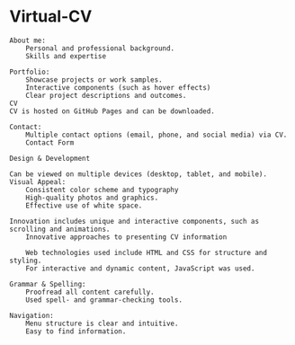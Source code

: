 # Virtual-CV
    About me:
        Personal and professional background.
        Skills and expertise

    Portfolio:
        Showcase projects or work samples.
        Interactive components (such as hover effects)
        Clear project descriptions and outcomes.
    CV
    CV is hosted on GitHub Pages and can be downloaded.
    
    Contact:
        Multiple contact options (email, phone, and social media) via CV.
        Contact Form

    Design & Development

    Can be viewed on multiple devices (desktop, tablet, and mobile).
    Visual Appeal:
        Consistent color scheme and typography
        High-quality photos and graphics.
        Effective use of white space.
        
    Innovation includes unique and interactive components, such as scrolling and animations.
        Innovative approaches to presenting CV information

        Web technologies used include HTML and CSS for structure and styling.
        For interactive and dynamic content, JavaScript was used.
        
    Grammar & Spelling:
        Proofread all content carefully.
        Used spell- and grammar-checking tools.
        
    Navigation:
        Menu structure is clear and intuitive.
        Easy to find information.
   
